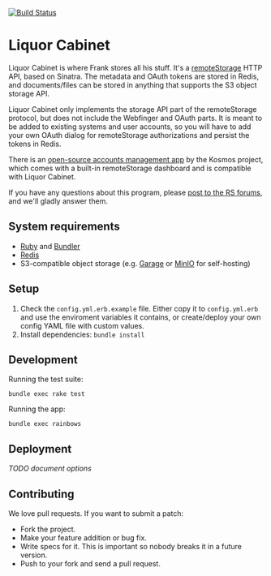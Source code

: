 [![Build Status](https://drone.kosmos.org/api/badges/5apps/liquor-cabinet/status.svg)](https://drone.kosmos.org/5apps/liquor-cabinet)

# Liquor Cabinet

Liquor Cabinet is where Frank stores all his stuff. It's a
[remoteStorage](https://remotestorage.io) HTTP API, based on Sinatra. The
metadata and OAuth tokens are stored in Redis, and
documents/files can be stored in anything that supports
the S3 object storage API.

Liquor Cabinet only implements the storage API part of the remoteStorage
protocol, but does not include the Webfinger and OAuth parts. It is meant to be
added to existing systems and user accounts, so you will have to add your own
OAuth dialog for remoteStorage authorizations and persist the tokens in Redis.

There is an [open-source accounts management
app](https://gitea.kosmos.org/kosmos/akkounts/) by the Kosmos project, which
comes with a built-in remoteStorage dashboard and is compatible with Liquor
Cabinet.

If you have any questions about this program, please [post to the RS
forums](https://community.remotestorage.io/c/server-development), and we'll
gladly answer them.

## System requirements

* [Ruby](https://www.ruby-lang.org/en/) and [Bundler](https://bundler.io/)
* [Redis](https://redis.io/)
* S3-compatible object storage (e.g. [Garage](https://garagehq.deuxfleurs.fr/)
  or [MinIO](https://min.io/) for self-hosting)

## Setup

1. Check the `config.yml.erb.example` file. Either copy it to `config.yml.erb`
   and use the enviroment variables it contains, or create/deploy your own
   config YAML file with custom values.
2. Install dependencies: `bundle install`

## Development

Running the test suite:

    bundle exec rake test

Running the app:

    bundle exec rainbows

## Deployment

_TODO document options_

## Contributing

We love pull requests. If you want to submit a patch:

* Fork the project.
* Make your feature addition or bug fix.
* Write specs for it. This is important so nobody breaks it in a future version.
* Push to your fork and send a pull request.
